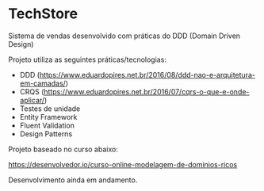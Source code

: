 # TechStore
Sistema de vendas desenvolvido com práticas do DDD (Domain Driven Design)

Projeto utiliza as seguintes práticas/tecnologias:

- DDD (https://www.eduardopires.net.br/2016/08/ddd-nao-e-arquitetura-em-camadas/)
- CRQS (https://www.eduardopires.net.br/2016/07/cqrs-o-que-e-onde-aplicar/)
- Testes de unidade
- Entity Framework
- Fluent Validation
- Design Patterns

Projeto baseado no curso abaixo:

https://desenvolvedor.io/curso-online-modelagem-de-dominios-ricos

Desenvolvimento ainda em andamento.
